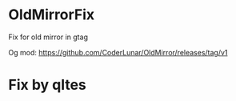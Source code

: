 # OldMirrorFix
Fix for old mirror in gtag

Og mod: https://github.com/CoderLunar/OldMirror/releases/tag/v1

# Fix by qltes
